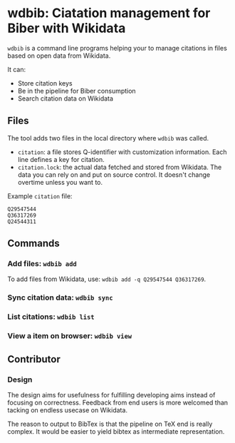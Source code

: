 wdbib: Ciatation management for Biber with Wikidata
====

`wdbib` is a command line programs helping your to manage citations in files based on open data from Wikidata.

It can:

- Store citation keys
- Be in the pipeline for Biber consumption
- Search citation data on Wikidata

## Files

The tool adds two files in the local directory where `wdbib` was called. 

- `citation`: a file stores Q-identifier with customization information. Each line defines a key for citation.
- `citation.lock`: the actual data fetched and stored from Wikidata. The data you can rely on and put on source control. It doesn't change overtime unless you want to.

Example `citation` file:
```
Q29547544
Q36317269
Q24544311
```

## Commands

### Add files: `wdbib add`

To add files from Wikidata, use: `wdbib add -q Q29547544 Q36317269`.

### Sync citation data: `wdbib sync`

### List citations: `wdbib list`

### View a item on browser: `wdbib view`

## Contributor

### Design

The design aims for usefulness for fulfilling developing aims instead of focusing on correctness.
Feedback from end users is more welcomed than tacking on endless usecase on Wikidata.

The reason to output to BibTex is that the pipeline on TeX end is really complex. It would be easier
to yield bibtex as intermediate representation.
